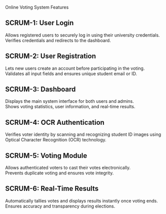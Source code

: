 Online Voting System Features

## SCRUM-1: User Login
Allows registered users to securely log in using their university credentials.  
Verifies credentials and redirects to the dashboard.

## SCRUM-2: User Registration
Lets new users create an account before participating in the voting.  
Validates all input fields and ensures unique student email or ID.

## SCRUM-3: Dashboard
Displays the main system interface for both users and admins.  
Shows voting statistics, user information, and real-time results.

## SCRUM-4: OCR Authentication
Verifies voter identity by scanning and recognizing student ID images using Optical Character Recognition (OCR) technology.

## SCRUM-5: Voting Module
Allows authenticated voters to cast their votes electronically.  
Prevents duplicate voting and ensures vote integrity.

## SCRUM-6: Real-Time Results
Automatically tallies votes and displays results instantly once voting ends.  
Ensures accuracy and transparency during elections.
